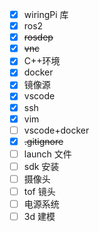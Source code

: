 - [x] wiringPi 库
- [x] ros2
- [x] ~~rosdep~~
- [x] ~~vnc~~
- [x] C++环境
- [x] docker
- [x] 镜像源
- [x] vscode
- [x] ssh
- [x] vim
- [ ] vscode+docker
- [x] ~~.gitignore~~
- [ ] launch 文件
- [ ] sdk 安装
- [ ] 摄像头
- [ ] tof 镜头
- [ ] 电源系统
- [ ] 3d 建模
